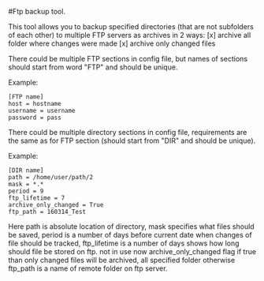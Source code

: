 #Ftp backup tool.


This tool allows you to backup specified directories (that are not subfolders of each other)
to multiple FTP servers as archives in 2 ways:
[x] archive all folder where changes were made
[x] archive only changed files


There could be multiple FTP sections in config file,
but names of sections should start from word "FTP" and should be unique.

Example:
```
[FTP name]
host = hostname
username = username
password = pass
```


There could be multiple directory sections in config file,
requirements are the same as for FTP section (should start from "DIR" and should be unique).

Example:
```
[DIR name]
path = /home/user/path/2
mask = *.*
period = 9
ftp_lifetime = 7
archive_only_changed = True
ftp_path = 160314_Test
```

Here path is absolute location of directory,
mask specifies what files should be saved,
period is a number of days before current date when changes of file should be tracked,
ftp_lifetime is a number of days shows how long should file be stored on ftp. not in use now
archive_only_changed flag if true than only changed files will be archived, all specified folder otherwise
ftp_path is a name of remote folder on ftp server.
